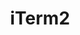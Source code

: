 ---
codehost: https://github.com/gnachman/iTerm2
logohandle: iterm2
sort: iterm2
title: iTerm2
website: https://www.iterm2.com/
---